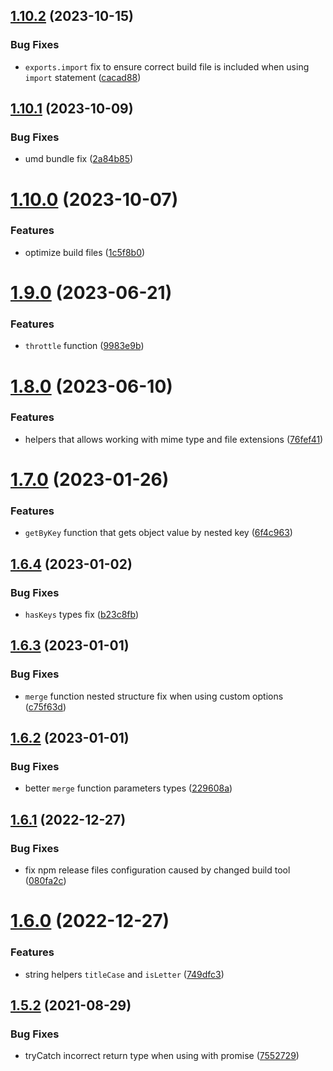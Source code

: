 ## [1.10.2](https://github.com/KiraLT/common-stuff/compare/v1.10.1...v1.10.2) (2023-10-15)


### Bug Fixes

* `exports.import` fix to ensure correct build file is included when using `import` statement ([cacad88](https://github.com/KiraLT/common-stuff/commit/cacad885f93bd4f33bba9f0cd3ff7542c2b63079))

## [1.10.1](https://github.com/KiraLT/common-stuff/compare/v1.10.0...v1.10.1) (2023-10-09)


### Bug Fixes

* umd bundle fix ([2a84b85](https://github.com/KiraLT/common-stuff/commit/2a84b85e5199fb052a263a343133cee52636b5e5))

# [1.10.0](https://github.com/KiraLT/common-stuff/compare/v1.9.0...v1.10.0) (2023-10-07)


### Features

* optimize build files ([1c5f8b0](https://github.com/KiraLT/common-stuff/commit/1c5f8b0f13f3835f7d1360b65edf187f4600e9c3))

# [1.9.0](https://github.com/KiraLT/common-stuff/compare/v1.8.0...v1.9.0) (2023-06-21)


### Features

* `throttle` function ([9983e9b](https://github.com/KiraLT/common-stuff/commit/9983e9b0c2dcc4b4754584a03684adf67620a730))

# [1.8.0](https://github.com/KiraLT/common-stuff/compare/v1.7.0...v1.8.0) (2023-06-10)


### Features

* helpers that allows working with mime type and file extensions ([76fef41](https://github.com/KiraLT/common-stuff/commit/76fef41c118789bda14be4e7ffae556bee81ebe7))

# [1.7.0](https://github.com/KiraLT/common-stuff/compare/v1.6.4...v1.7.0) (2023-01-26)


### Features

* `getByKey` function that gets object value by nested key ([6f4c963](https://github.com/KiraLT/common-stuff/commit/6f4c9639f768a0400abb14d186369c0d2e0327e0))

## [1.6.4](https://github.com/KiraLT/common-stuff/compare/v1.6.3...v1.6.4) (2023-01-02)


### Bug Fixes

* `hasKeys` types fix ([b23c8fb](https://github.com/KiraLT/common-stuff/commit/b23c8fb32c0d4ee17c65b95d26c3cb013d935343))

## [1.6.3](https://github.com/KiraLT/common-stuff/compare/v1.6.2...v1.6.3) (2023-01-01)


### Bug Fixes

* `merge` function nested structure fix when using custom options ([c75f63d](https://github.com/KiraLT/common-stuff/commit/c75f63d811da55f9a43c7aea5379fec778e78d9a))

## [1.6.2](https://github.com/KiraLT/common-stuff/compare/v1.6.1...v1.6.2) (2023-01-01)


### Bug Fixes

* better `merge` function parameters types ([229608a](https://github.com/KiraLT/common-stuff/commit/229608a1d1feb0dfddc1f348809a07b3d37e5688))

## [1.6.1](https://github.com/KiraLT/common-stuff/compare/v1.6.0...v1.6.1) (2022-12-27)


### Bug Fixes

* fix npm release files configuration caused by changed build tool ([080fa2c](https://github.com/KiraLT/common-stuff/commit/080fa2ce8adb42487247148e9b601a9fabdb1cdc))

# [1.6.0](https://github.com/KiraLT/common-stuff/compare/v1.5.2...v1.6.0) (2022-12-27)


### Features

* string helpers `titleCase` and `isLetter` ([749dfc3](https://github.com/KiraLT/common-stuff/commit/749dfc352ca13d5c151d18fa7ed0c9830db048f5))

## [1.5.2](https://github.com/KiraLT/common-stuff/compare/v1.5.1...v1.5.2) (2021-08-29)


### Bug Fixes

* tryCatch incorrect return type when using with promise ([7552729](https://github.com/KiraLT/common-stuff/commit/75527296f29c4b675eb95b419fa569b21fe38e39))
